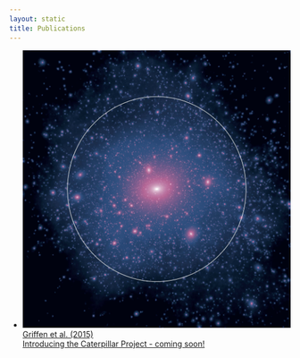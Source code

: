 ```yaml
---
layout: static
title: Publications
---
```


<ul class="projectlist">
  <li>
  <a href="/publications/griffen2015/">
      <img src="/assets/homepage/Cat10.jpg">
      <div class="container">
        <span class="projectlistheading">Griffen et al. (2015)</span><br />
        Introducing the Caterpillar Project - coming soon!
      </div>
  </a>
  </li>  
</ul>
